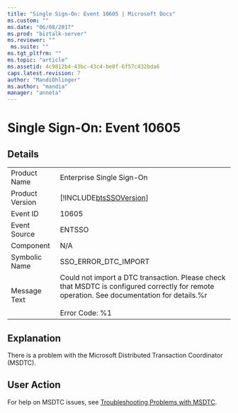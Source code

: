 ```yaml
---
title: "Single Sign-On: Event 10605 | Microsoft Docs"
ms.custom: ""
ms.date: "06/08/2017"
ms.prod: "biztalk-server"
ms.reviewer: ""
 ms.suite: ""
ms.tgt_pltfrm: ""
ms.topic: "article"
ms.assetid: 4c9812b4-43bc-43c4-be8f-6f57c432bda6
caps.latest.revision: 7
author: "MandiOhlinger"
ms.author: "mandia"
manager: "anneta"
---
```

# Single Sign-On: Event 10605
## Details  
  
|||  
|-|-|  
|Product Name|Enterprise Single Sign-On|  
|Product Version|[!INCLUDE[btsSSOVersion](../includes/btsssoversion-md.md)]|  
|Event ID|10605|  
|Event Source|ENTSSO|  
|Component|N/A|  
|Symbolic Name|SSO_ERROR_DTC_IMPORT|  
|Message Text|Could not import a DTC transaction. Please check that MSDTC is configured correctly for remote operation. See documentation for details.%r<br /><br /> Error Code: %1|  
  
## Explanation  
 There is a problem with the Microsoft Distributed Transaction Coordinator (MSDTC).  
  
## User Action  
 For help on MSDTC issues, see [Troubleshooting Problems with MSDTC](../core/troubleshooting-problems-with-msdtc.md).